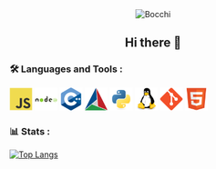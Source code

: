 
<div id="header" align="center">
<img
src="https://staticc.sportskeeda.com/editor/2023/02/9efe4-16769979125558-1920.jpg"
title="Bocchi" alt="Bocchi" width="100" height="50"/>
<h2>Hi there 👋</h2>
</div>

### :hammer_and_wrench: Languages and Tools :

<div>
  <img src="https://github.com/devicons/devicon/blob/master/icons/javascript/javascript-original.svg" title="JavaScript" alt="JavaScript" width="40" height="40"/> 
  <img src="https://github.com/devicons/devicon/blob/master/icons/nodejs/nodejs-original-wordmark.svg" title="NodeJS" alt="NodeJS" width="40" height="40"/>
  <img src="https://github.com/devicons/devicon/blob/master/icons/cplusplus/cplusplus-original.svg" title="CPlusPlus" alt="CPlusPlus" width="40" height="40"/>
  <img src="https://github.com/devicons/devicon/blob/master/icons/cmake/cmake-original.svg" title="CMake" alt="CMake" width="40" height="40"/>
  <img src="https://github.com/devicons/devicon/blob/master/icons/python/python-original.svg" title="Python" alt="Python" width="40" height="40"/>
  <img src="https://github.com/devicons/devicon/blob/master/icons/linux/linux-original.svg" title="Linux" alt="Linux" width="40" height="40"/>
  <img src="https://github.com/devicons/devicon/blob/master/icons/git/git-original.svg" title="Git" alt="Git" width="40" height="40"/>
  <img src="https://github.com/devicons/devicon/blob/master/icons/html5/html5-original.svg" title="Html" alt="Html" width="40" height="40"/>
</div>

### 📊 Stats :

[![Top Langs](https://github-readme-stats.vercel.app/api/top-langs/?username=crelgd&layout=compact&hide=contribs,prs)](https://github.com/anuraghazra/github-readme-stats)
